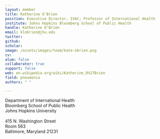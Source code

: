 ```yaml
---
layout: member
title: Katherine O'Brien
position: Executive Director, IVAC; Professor of International Health
institute: Johns Hopkins Bloomberg School of Public Health
handle: Katherine O'Brien
email: klobrien@jhu.edu
twitter: 
github: 
scholar: 
image: /assets/images/team/kate-obrien.png
cv: 
alum: false
collaborator: true
support: false                                  
web: en.wikipedia.org/wiki/Katherine_O%27Brien
field: pneumonia
authors: " "

---
```

Department of International Health <br /> 
Bloomberg School of Public Health<br /> 
Johns Hopkins University <br /> 
 <br /> 
415 N. Washington Street <br /> 
Room 563 <br /> 
Baltimore, Maryland 21231 <br /> 
